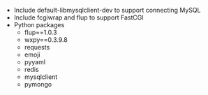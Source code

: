 
- Include default-libmysqlclient-dev to support connecting MySQL
- Include fcgiwrap and flup to support FastCGI
- Python packages
	- flup==1.0.3
	- wxpy==0.3.9.8
	- requests
	- emoji
	- pyyaml
	- redis
	- mysqlclient
	- pymongo

